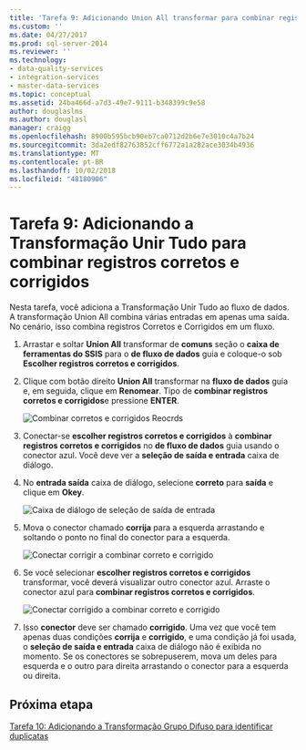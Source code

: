 ```yaml
---
title: 'Tarefa 9: Adicionando Union All transformar para combinar registros corretos e corrigidos | Microsoft Docs'
ms.custom: ''
ms.date: 04/27/2017
ms.prod: sql-server-2014
ms.reviewer: ''
ms.technology:
- data-quality-services
- integration-services
- master-data-services
ms.topic: conceptual
ms.assetid: 24ba466d-a7d3-49e7-9111-b348399c9e58
author: douglaslms
ms.author: douglasl
manager: craigg
ms.openlocfilehash: 8900b595bcb90eb7ca0712d2b6e7e3010c4a7b24
ms.sourcegitcommit: 3da2edf82763852cff6772a1a282ace3034b4936
ms.translationtype: MT
ms.contentlocale: pt-BR
ms.lasthandoff: 10/02/2018
ms.locfileid: "48180906"
---
```

# <a name="task-9-adding-union-all-transform-to-combine-correct-and-corrected-records"></a>Tarefa 9: Adicionando a Transformação Unir Tudo para combinar registros corretos e corrigidos
  Nesta tarefa, você adiciona a Transformação Unir Tudo ao fluxo de dados. A transformação Union All combina várias entradas em apenas uma saída. No cenário, isso combina registros Corretos e Corrigidos em um fluxo.  
  
1.  Arrastar e soltar **Union All** transformar de **comuns** seção o **caixa de ferramentas do SSIS** para o **de fluxo de dados** guia e coloque-o sob **Escolher registros corretos e corrigidos**.  
  
2.  Clique com botão direito **Union All** transformar na **fluxo de dados** guia e, em seguida, clique em **Renomear**. Tipo de **combinar registros corretos e corrigidos**e pressione **ENTER**.  
  
     ![Combinar corretos e corrigidos Reocrds](../../2014/tutorials/media/et-addinguattocombinecacrecords-01.jpg "combinar Reocrds corretos e corrigidos")  
  
3.  Conectar-se **escolher registros corretos e corrigidos** à **combinar registros corretos e corrigidos** no **de fluxo de dados** guia usando o conector azul. Você deve ver a **seleção de saída e entrada** caixa de diálogo.  
  
4.  No **entrada saída** caixa de diálogo, selecione **correto** para **saída** e clique em **Okey**.  
  
     ![Caixa de diálogo de seleção de saída de entrada](../../2014/tutorials/media/et-addinguattocombinecacrecords-02.jpg "caixa de diálogo de seleção de saída de entrada")  
  
5.  Mova o conector chamado **corrija** para a esquerda arrastando e soltando o ponto no final do conector para a esquerda.  
  
     ![Conectar corrigir a combinar correto e corrigido](../../2014/tutorials/media/et-addinguattocombinecacrecords-03.jpg "conectar corrigir a combinar correto e corrigido")  
  
6.  Se você selecionar **escolher registros corretos e corrigidos** transformar, você deverá visualizar outro conector azul. Arraste o conector azul para **combinar registros corretos e corrigidos**.  
  
     ![Conectar corrigido a combinar correto e corrigido](../../2014/tutorials/media/et-addinguattocombinecacrecords-04.jpg "conectar corrigido a combinar correto e corrigido")  
  
7.  Isso **conector** deve ser chamado **corrigido**. Uma vez que você tem apenas duas condições **corrija** e **corrigido**, e uma condição já foi usada, o **seleção de saída e entrada** caixa de diálogo não é exibida no momento. Se os conectores se sobrepuserem, mova um deles para esquerda e o outro para direita arrastando o conector para a esquerda ou direita.  
  
## <a name="next-step"></a>Próxima etapa  
 [Tarefa 10: Adicionando a Transformação Grupo Difuso para identificar duplicatas](../../2014/tutorials/task-10-adding-fuzzy-group-transform-to-identify-duplicates.md)  
  
  

